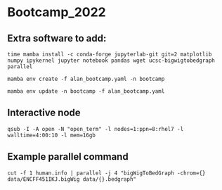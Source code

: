 # Bootcamp_2022

## Extra software to add:

```
time mamba install -c conda-forge jupyterlab-git git=2 matplotlib numpy ipykernel jupyter notebook pandas wget ucsc-bigwigtobedgraph parallel
```
```
mamba env create -f alan_bootcamp.yaml -n bootcamp
```
```
mamba env update -n bootcamp -f alan_bootcamp.yaml
```

## Interactive node
```
qsub -I -A open -N "open_term" -l nodes=1:ppn=8:rhel7 -l walltime=4:00:10 -l mem=16gb
```

## Example parallel command

```
cut -f 1 human.info | parallel -j 4 "bigWigToBedGraph -chrom={} data/ENCFF451IKJ.bigWig data/{}.bedgraph"
```
